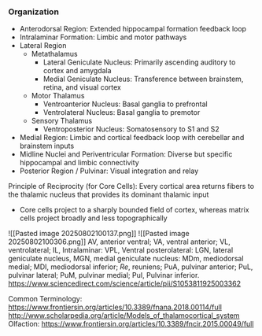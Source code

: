 ### Organization
- Anterodorsal Region: Extended hippocampal formation feedback loop
- Intralaminar Formation: Limbic and motor pathways
- Lateral Region
	- Metathalamus
		- Lateral Geniculate Nucleus: Primarily ascending auditory to cortex and amygdala
		- Medial Geniculate Nucleus: Transference between brainstem, retina, and visual cortex
	- Motor Thalamus
		- Ventroanterior Nucleus: Basal ganglia to prefrontal
		- Ventrolateral Nucleus: Basal ganglia to premotor
	- Sensory Thalamus
		- Ventroposterior Nucleus: Somatosensory to S1 and S2
- Medial Region: Limbic and cortical feedback loop with cerebellar and brainstem inputs
- Midline Nuclei and Periventricular Formation: Diverse but specific hippocampal and limbic connectivity
- Posterior Region / Pulvinar: Visual integration and relay


Principle of Reciprocity (for Core Cells): Every cortical area returns fibers to the thalamic nucleus that provides its dominant thalamic input

- Core cells project to a sharply bounded field of cortex, whereas matrix cells project broadly and less topographically

![[Pasted image 20250802100137.png]]
![[Pasted image 20250802100306.png]]
	AV, anterior ventral; VA, ventral anterior; VL, ventrolateral; IL, Intralaminar: VPL, Ventral posterolateral: LGN, lateral geniculate nucleus, MGN, medial geniculate nucleus: MDm, mediodorsal medial; MDI, mediodorsal inferior; _Re_, reuniens; PuA, pulvinar anterior; PuL, pulvinar lateral; PuM, pulvinar medial; PuI, Pulvinar inferior.
https://www.sciencedirect.com/science/article/pii/S1053811925003362



Common Terminology: https://www.frontiersin.org/articles/10.3389/fnana.2018.00114/full
http://www.scholarpedia.org/article/Models_of_thalamocortical_system
Olfaction: https://www.frontiersin.org/articles/10.3389/fncir.2015.00049/full